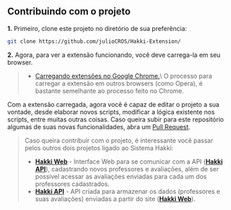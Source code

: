 ## Contribuindo com o projeto

**1.** Primeiro, clone este projeto no diretório de sua preferência:
```bash
git clone https://github.com/julioCROS/Hakki-Extension/
```

**2.** Agora, para ver a extensão funcionando, você deve carrega-la em seu browser. 
> - [Carregando extensões no Google Chrome.](https://support.google.com/chrome/a/answer/2714278?hl=pt-BR#:~:text=Acesse%20chrome%3A%2F%2Fextensions%2F.,pasta%20do%20app%20ou%20extensão.)\
> O processo para carregar a extensão em outros browsers (como Opera), é bastante semelhante ao processo feito no Chrome.

Com a extensão carregada, agora você é capaz de editar o projeto a sua vontade, desde elaborar novos scripts, modificar a lógica existente nos scripts, entre muitas outras coisas. Caso queira subir para este repositório algumas de suas novas funcionalidades, abra um [Pull Request](https://docs.github.com/pt/pull-requests/collaborating-with-pull-requests/proposing-changes-to-your-work-with-pull-requests/creating-a-pull-request).

>Caso queira contribuir com o projeto, é interessante você passar pelos outros dois projetos ligado ao Sistema Hakki:
> - [**Hakki Web**](https://github.com/julioCROS/Hakki-Web) - Interface Web para se comunicar com a API ([**Hakki API**](https://github.com/julioCROS/Hakki-API)), cadastrando novos professores e avaliações, além de ser possivel acessar as avaliações enviadas para cada um dos professores cadastrados.
> - [**Hakki API**](https://github.com/julioCROS/Hakki-API) - API criada para armazenar os dados (professores e suas avaliações) enviadas a partir do site ([**Hakki Web**](https://github.com/julioCROS/Hakki-Web/)).
